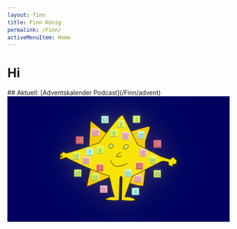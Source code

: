 ```yaml
---
layout: finn
title: Finn König
permalink: /Finn/
activeMenuItem: Home
---
```


# Hi

<div class="containerFull green center">
<div class="text-center"  markdown="1">
##  Aktuell: [Adventskalender Podcast](/Finn/advent)
  <img src="/src/img/adventstern.jpg" class="rounded" style="width:auto,height:40vw">
</div>
</div>

<br><br>
